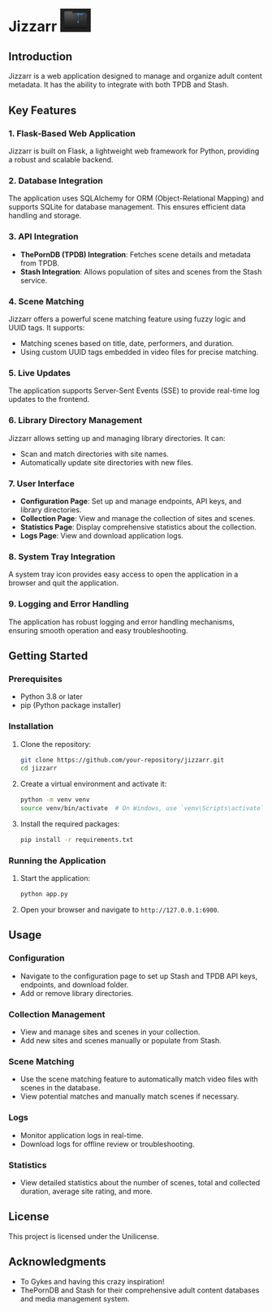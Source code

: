# Jizzarr <img src=".github/images/jizzarr.png" alt="Jizzarr" width="60"/>

## Introduction
Jizzarr is a web application designed to manage and organize adult content metadata. It has the ability to integrate with both TPDB and Stash.

## Key Features

### 1. Flask-Based Web Application
Jizzarr is built on Flask, a lightweight web framework for Python, providing a robust and scalable backend.

### 2. Database Integration
The application uses SQLAlchemy for ORM (Object-Relational Mapping) and supports SQLite for database management. This ensures efficient data handling and storage.

### 3. API Integration
- **ThePornDB (TPDB) Integration**: Fetches scene details and metadata from TPDB.
- **Stash Integration**: Allows population of sites and scenes from the Stash service.

### 4. Scene Matching
Jizzarr offers a powerful scene matching feature using fuzzy logic and UUID tags. It supports:
- Matching scenes based on title, date, performers, and duration.
- Using custom UUID tags embedded in video files for precise matching.

### 5. Live Updates
The application supports Server-Sent Events (SSE) to provide real-time log updates to the frontend.

### 6. Library Directory Management
Jizzarr allows setting up and managing library directories. It can:
- Scan and match directories with site names.
- Automatically update site directories with new files.

### 7. User Interface
- **Configuration Page**: Set up and manage endpoints, API keys, and library directories.
- **Collection Page**: View and manage the collection of sites and scenes.
- **Statistics Page**: Display comprehensive statistics about the collection.
- **Logs Page**: View and download application logs.

### 8. System Tray Integration
A system tray icon provides easy access to open the application in a browser and quit the application.

### 9. Logging and Error Handling
The application has robust logging and error handling mechanisms, ensuring smooth operation and easy troubleshooting.

## Getting Started

### Prerequisites
- Python 3.8 or later
- pip (Python package installer)

### Installation

1. Clone the repository:
    ```sh
    git clone https://github.com/your-repository/jizzarr.git
    cd jizzarr
    ```

2. Create a virtual environment and activate it:
    ```sh
    python -m venv venv
    source venv/bin/activate  # On Windows, use `venv\Scripts\activate`
    ```

3. Install the required packages:
    ```sh
    pip install -r requirements.txt
    ```

### Running the Application

1. Start the application:
    ```sh
    python app.py
    ```

2. Open your browser and navigate to `http://127.0.0.1:6900`.

## Usage

### Configuration
- Navigate to the configuration page to set up Stash and TPDB API keys, endpoints, and download folder.
- Add or remove library directories.

### Collection Management
- View and manage sites and scenes in your collection.
- Add new sites and scenes manually or populate from Stash.

### Scene Matching
- Use the scene matching feature to automatically match video files with scenes in the database.
- View potential matches and manually match scenes if necessary.

### Logs
- Monitor application logs in real-time.
- Download logs for offline review or troubleshooting.

### Statistics
- View detailed statistics about the number of scenes, total and collected duration, average site rating, and more.

## License
This project is licensed under the Unilicense.

## Acknowledgments
- To Gykes and having this crazy inspiration!
- ThePornDB and Stash for their comprehensive adult content databases and media management system.
